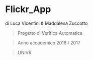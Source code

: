 # Flickr_App
di Luca Vicentini & Maddalena Zuccotto

> Progetto di Verifica Automatica

> Anno accademico 2016 / 2017

> UNIVR
